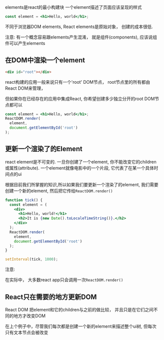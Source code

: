 elements是react的最小构建块
一个element描述了页面应该呈现的样式

```jsx
const element = <h1>Hello, world</h1>;
```

不同于浏览器DOM elements, React elements是原始对象， 创建的成本很低.

注意:  有一个概念容易跟elements产生混淆， 就是组件(components), 
应该说组件可以产生elements


## 在DOM中渲染一个element

```html
<div id="root"></div>
```

react构建的应用一般来说只有一个'root' DOM节点， root节点里的所有都由React DOM来管理，

但如果你在已经存在的应用中集成React, 你希望创建多少独立分开的root DOM节点都可以


```jsx
const element = <h1>Hello, world</h1>;
ReactDOM.render(
  element,
  document.getElementById('root')
);
```

## 更新一个渲染了的Element

react element是不可变的. 一旦你创建了一个element, 你不能改变它的children或属性(attribute). 一个element就像电影中的一个片段, 它代表了在某一个具体时间点的ui

根据目前我们所掌握的知识,所以如果我们要更新一个渲染了的element, 我们需要创建一个新的element, 然后把它传给`ReactDOM.render()` 

```jsx
function tick() {
  const element = (
    <div>
      <h1>Hello, world!</h1>
      <h2>It is {new Date().toLocaleTimeString()}.</h2>
    </div>
  );
  ReactDOM.render(
    element,
    document.getElementById('root')
  );
}

setInterval(tick, 1000);
```

注意: 

在实际中， 大多数react app只会调用一次`ReactDOM.render()`


## React只在需要的地方更新DOM

React DOM 把element和它的children与之前的做比较， 并且只是在它们之间不同的地方才改变DOM

在上个例子中，尽管我们每次都是创建一个新的element来描述整个ui树, 但每次只有文本节点会被改变



